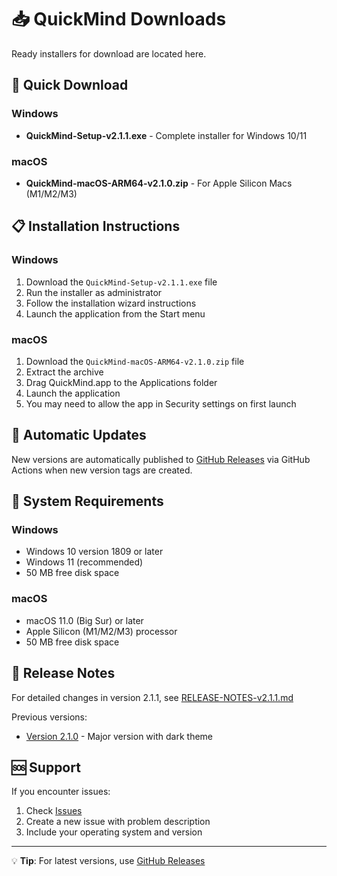 # 📥 QuickMind Downloads

Ready installers for download are located here.

## 🚀 Quick Download

### Windows
- **QuickMind-Setup-v2.1.1.exe** - Complete installer for Windows 10/11

### macOS
- **QuickMind-macOS-ARM64-v2.1.0.zip** - For Apple Silicon Macs (M1/M2/M3)

## 📋 Installation Instructions

### Windows
1. Download the `QuickMind-Setup-v2.1.1.exe` file
2. Run the installer as administrator
3. Follow the installation wizard instructions
4. Launch the application from the Start menu

### macOS
1. Download the `QuickMind-macOS-ARM64-v2.1.0.zip` file
2. Extract the archive
3. Drag QuickMind.app to the Applications folder
4. Launch the application
5. You may need to allow the app in Security settings on first launch

## 🔄 Automatic Updates

New versions are automatically published to [GitHub Releases](https://github.com/your-username/QuickMind/releases) via GitHub Actions when new version tags are created.

## 🔧 System Requirements

### Windows
- Windows 10 version 1809 or later
- Windows 11 (recommended)
- 50 MB free disk space

### macOS
- macOS 11.0 (Big Sur) or later
- Apple Silicon (M1/M2/M3) processor
- 50 MB free disk space

## 📝 Release Notes

For detailed changes in version 2.1.1, see [RELEASE-NOTES-v2.1.1.md](RELEASE-NOTES-v2.1.1.md)

Previous versions:
- [Version 2.1.0](RELEASE-NOTES-v2.1.0.md) - Major version with dark theme

## 🆘 Support

If you encounter issues:
1. Check [Issues](https://github.com/your-username/QuickMind/issues)
2. Create a new issue with problem description
3. Include your operating system and version

---

💡 **Tip**: For latest versions, use [GitHub Releases](https://github.com/your-username/QuickMind/releases) 